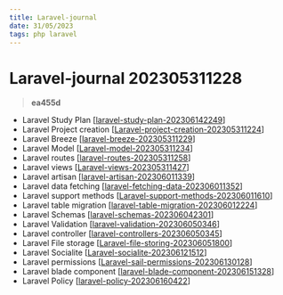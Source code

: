 ```yaml
---
title: Laravel-journal
date: 31/05/2023
tags: php laravel
---
```


# **Laravel-journal** 202305311228 
> **ea455d**

  

- Laravel Study Plan [[laravel-study-plan-202306142249]]
- Laravel Project creation [[Laravel-project-creation-202305311224]]
- Laravel Breeze [[laravel-breeze-202305311229]]
- Laravel Model [[Laravel-model-202305311234]]
- Laravel routes [[laravel-routes-202305311258]]
- Laravel views [[Laravel-views-202305311427]]
- Laravel artisan [[laravel-artisan-202306011339]]
- Laravel data fetching [[laravel-fetching-data-202306011352]]
- Laravel support methods [[Laravel-support-methods-202306011610]]
- Laravel table migration [[laravel-table-migration-202306012224]]
- Laravel Schemas [[laravel-schemas-202306042301]]
- Laravel Validation [[laravel-validation-202306050346]]
- Laravel controller [[laravel-controllers-202306050345]]
- Laravel File storage [[Laravel-file-storing-202306051800]]
- Laravel Socialite [[Laravel-socialite-202306121512]]
- Laravel permissions [[Laravel-sail-permissions-202306130128]]
- Laravel blade component [[laravel-blade-component-202306151328]]
- Laravel Policy [[laravel-policy-202306160422]]


[//begin]: # "Autogenerated link references for markdown compatibility"
[laravel-study-plan-202306142249]: ../reference/laravel-study-plan-202306142249 "laravel-study-plan"
[Laravel-project-creation-202305311224]: Laravel-project-creation-202305311224 "Laravel-project-creation"
[laravel-breeze-202305311229]: laravel-breeze-202305311229 "laravel-breeze"
[Laravel-model-202305311234]: Laravel-model-202305311234 "Laravel-model"
[laravel-routes-202305311258]: laravel-routes-202305311258 "laravel-routes"
[Laravel-views-202305311427]: Laravel-views-202305311427 "Laravel-views"
[laravel-artisan-202306011339]: laravel-artisan-202306011339 "laravel-artisan"
[laravel-fetching-data-202306011352]: laravel-fetching-data-202306011352 "laravel-fetching-data"
[Laravel-support-methods-202306011610]: Laravel-support-methods-202306011610 "Laravel-support-methods"
[laravel-table-migration-202306012224]: laravel-table-migration-202306012224 "laravel-table-migration"
[laravel-schemas-202306042301]: laravel-schemas-202306042301 "laravel-schemas"
[laravel-validation-202306050346]: laravel-validation-202306050346 "laravel-validation"
[laravel-controllers-202306050345]: laravel-controllers-202306050345 "laravel-controllers"
[Laravel-file-storing-202306051800]: Laravel-file-storing-202306051800 "Laravel-file-storing"
[Laravel-socialite-202306121512]: Laravel-socialite-202306121512 "Laravel-socialite"
[Laravel-sail-permissions-202306130128]: Laravel-sail-permissions-202306130128 "Laravel-sail-permissions"
[laravel-blade-component-202306151328]: laravel-blade-component-202306151328 "laravel-blade-component"
[laravel-policy-202306160422]: laravel-policy-202306160422 "laravel-policy"
[//end]: # "Autogenerated link references"